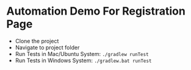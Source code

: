 # Automation Demo For Registration Page
* Clone the project
* Navigate to project folder
* Run Tests in Mac/Ubuntu System: ```./gradlew runTest```
* Run Tests in Windows System: ```./gradlew.bat runTest```